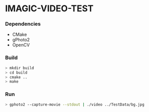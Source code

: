 # IMAGIC-VIDEO-TEST

### Dependencies

* CMake
* gPhoto2
* OpenCV

### Build

```bash
> mkdir build
> cd build
> cmake ..
> make
```

### Run

```bash
> gphoto2 --capture-movie --stdout | ./video ../TestData/bg.jpg
```